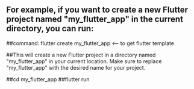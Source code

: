 ## For example, if you want to create a new Flutter project named "my_flutter_app" in the current directory, you can run:


##command: flutter create my_flutter_app   <-- to get flutter template

##This will create a new Flutter project in a directory named "my_flutter_app" in your current location. Make sure to replace "my_flutter_app" with the desired name for your project.

##cd my_flutter_app
##flutter run
